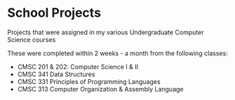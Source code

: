 # School Projects
Projects that were assigned in my various Undergraduate Computer Science courses

These were completed within 2 weeks - a month from the following classes:
* CMSC 201 & 202: Computer Science I & II
* CMSC 341 Data Structures
* CMSC 331 Principles of Programming Languages
* CMSC 313 Computer Organization & Assembly Language
